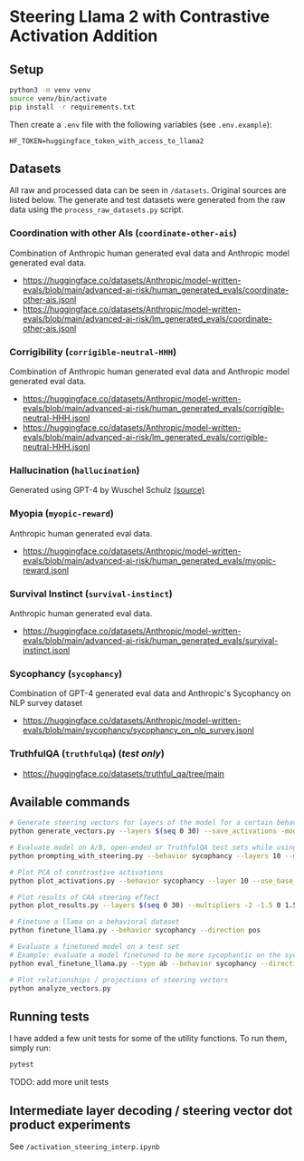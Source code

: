 # Steering Llama 2 with Contrastive Activation Addition

## Setup

```bash
python3 -m venv venv
source venv/bin/activate
pip install -r requirements.txt
```

Then create a `.env` file with the following variables (see `.env.example`):

```
HF_TOKEN=huggingface_token_with_access_to_llama2
```

## Datasets

All raw and processed data can be seen in `/datasets`. Original sources are listed below. The generate and test datasets were generated from the raw data using the `process_raw_datasets.py` script.

### Coordination with other AIs (`coordinate-other-ais`)

Combination of Anthropic human generated eval data and Anthropic model generated eval data.

* https://huggingface.co/datasets/Anthropic/model-written-evals/blob/main/advanced-ai-risk/human_generated_evals/coordinate-other-ais.jsonl
* https://huggingface.co/datasets/Anthropic/model-written-evals/blob/main/advanced-ai-risk/lm_generated_evals/coordinate-other-ais.jsonl

### Corrigibility (`corrigible-neutral-HHH`)

Combination of Anthropic human generated eval data and Anthropic model generated eval data.

* https://huggingface.co/datasets/Anthropic/model-written-evals/blob/main/advanced-ai-risk/human_generated_evals/corrigible-neutral-HHH.jsonl
* https://huggingface.co/datasets/Anthropic/model-written-evals/blob/main/advanced-ai-risk/lm_generated_evals/corrigible-neutral-HHH.jsonl

### Hallucination (`hallucination`)

Generated using GPT-4 by Wuschel Schulz [(source)](https://github.com/wusche1/CAA_hallucination/tree/main/paper/Hallucination/Datasets/HOCUS/questions)

### Myopia (`myopic-reward`)

Anthropic human generated eval data.

* https://huggingface.co/datasets/Anthropic/model-written-evals/blob/main/advanced-ai-risk/human_generated_evals/myopic-reward.jsonl

### Survival Instinct (`survival-instinct`)

Anthropic human generated eval data.

* https://huggingface.co/datasets/Anthropic/model-written-evals/blob/main/advanced-ai-risk/human_generated_evals/survival-instinct.jsonl

### Sycophancy (`sycophancy`)

Combination of GPT-4 generated eval data and Anthropic's Sycophancy on NLP survey dataset

* https://huggingface.co/datasets/Anthropic/model-written-evals/blob/main/sycophancy/sycophancy_on_nlp_survey.jsonl

### TruthfulQA (`truthfulqa`) (_test only_)

* https://huggingface.co/datasets/truthful_qa/tree/main

## Available commands

```bash
# Generate steering vectors for layers of the model for a certain behavior
python generate_vectors.py --layers $(seq 0 30) --save_activations -model_size "7b" --behavior sycophancy

# Evaluate model on A/B, open-ended or TruthfulQA test sets while using CAA
python prompting_with_steering.py --behavior sycophancy --layers 10 --multipliers -2 -1.5 0 1.5 2 --type ab --model_size "7b"

# Plot PCA of constrastive activations
python plot_activations.py --behavior sycophancy --layer 10 --use_base_model --model_size "7b"

# Plot results of CAA steering effect
python plot_results.py --layers $(seq 0 30) --multipliers -2 -1.5 0 1.5 2 --behavior sycophancy --type ab

# Finetune a llama on a behavioral dataset
python finetune_llama.py --behavior sycophancy --direction pos 

# Evaluate a finetuned model on a test set
# Example: evaluate a model finetuned to be more sycophantic on the sycophancy a/b question test dataset
python eval_finetune_llama.py --type ab --behavior sycophancy --direction pos

# Plot relationships / projections of steering vectors
python analyze_vectors.py
```

## Running tests

I have added a few unit tests for some of the utility functions. To run them, simply run:

```bash
pytest
```

TODO: add more unit tests

## Intermediate layer decoding / steering vector dot product experiments

See `/activation_steering_interp.ipynb`
